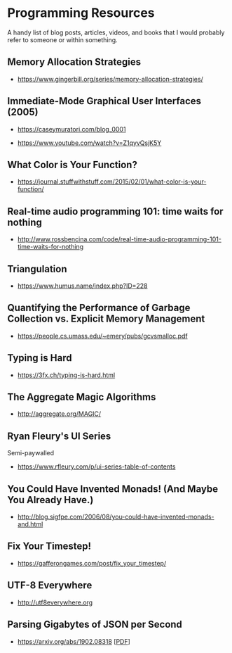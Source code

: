 # Programming Resources

A handy list of blog posts, articles, videos, and books that I would probably
refer to someone or within something.

## Memory Allocation Strategies
    
- https://www.gingerbill.org/series/memory-allocation-strategies/

## Immediate-Mode Graphical User Interfaces (2005)

- https://caseymuratori.com/blog_0001

- https://www.youtube.com/watch?v=Z1qyvQsjK5Y

## What Color is Your Function?

- https://journal.stuffwithstuff.com/2015/02/01/what-color-is-your-function/

## Real-time audio programming 101: time waits for nothing

- http://www.rossbencina.com/code/real-time-audio-programming-101-time-waits-for-nothing

## Triangulation

- https://www.humus.name/index.php?ID=228

## Quantifying the Performance of Garbage Collection vs. Explicit Memory Management

- https://people.cs.umass.edu/~emery/pubs/gcvsmalloc.pdf

## Typing is Hard

- https://3fx.ch/typing-is-hard.html

## The Aggregate Magic Algorithms

- http://aggregate.org/MAGIC/

## Ryan Fleury's UI Series

Semi-paywalled

- https://www.rfleury.com/p/ui-series-table-of-contents

## You Could Have Invented Monads! (And Maybe You Already Have.)

- http://blog.sigfpe.com/2006/08/you-could-have-invented-monads-and.html

## Fix Your Timestep!

- https://gafferongames.com/post/fix_your_timestep/

## UTF-8 Everywhere

- http://utf8everywhere.org

## Parsing Gigabytes of JSON per Second

- https://arxiv.org/abs/1902.08318 [[PDF](https://arxiv.org/pdf/1902.08318)]

